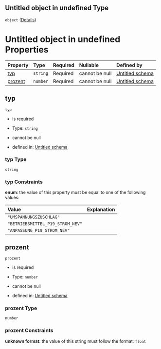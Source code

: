 ## Untitled object in undefined Type

`object` ([Details](zuschlag.md))

# Untitled object in undefined Properties

| Property            | Type     | Required | Nullable       | Defined by                                                                                                                                                                   |
| :------------------ | :------- | :------- | :------------- | :--------------------------------------------------------------------------------------------------------------------------------------------------------------------------- |
| [typ](#typ)         | `string` | Required | cannot be null | [Untitled schema](zuschlagtyp.md "https://raw.githubusercontent.com/conuti-gmbh/bo4e-schema/master/schemas/v1/enum/ZuschlagTyp.schema.json#/properties/typ")                 |
| [prozent](#prozent) | `number` | Required | cannot be null | [Untitled schema](zuschlag-properties-prozent.md "https://raw.githubusercontent.com/conuti-gmbh/bo4e-schema/master/schemas/v1/com/Zuschlag.schema.json#/properties/prozent") |

## typ



`typ`

*   is required

*   Type: `string`

*   cannot be null

*   defined in: [Untitled schema](zuschlagtyp.md "https://raw.githubusercontent.com/conuti-gmbh/bo4e-schema/master/schemas/v1/enum/ZuschlagTyp.schema.json#/properties/typ")

### typ Type

`string`

### typ Constraints

**enum**: the value of this property must be equal to one of the following values:

| Value                            | Explanation |
| :------------------------------- | :---------- |
| `"UMSPANNUNGSZUSCHLAG"`          |             |
| `"BETRIEBSMITTEL_P19_STROM_NEV"` |             |
| `"ANPASSUNG_P19_STROM_NEV"`      |             |

## prozent



`prozent`

*   is required

*   Type: `number`

*   cannot be null

*   defined in: [Untitled schema](zuschlag-properties-prozent.md "https://raw.githubusercontent.com/conuti-gmbh/bo4e-schema/master/schemas/v1/com/Zuschlag.schema.json#/properties/prozent")

### prozent Type

`number`

### prozent Constraints

**unknown format**: the value of this string must follow the format: `float`
